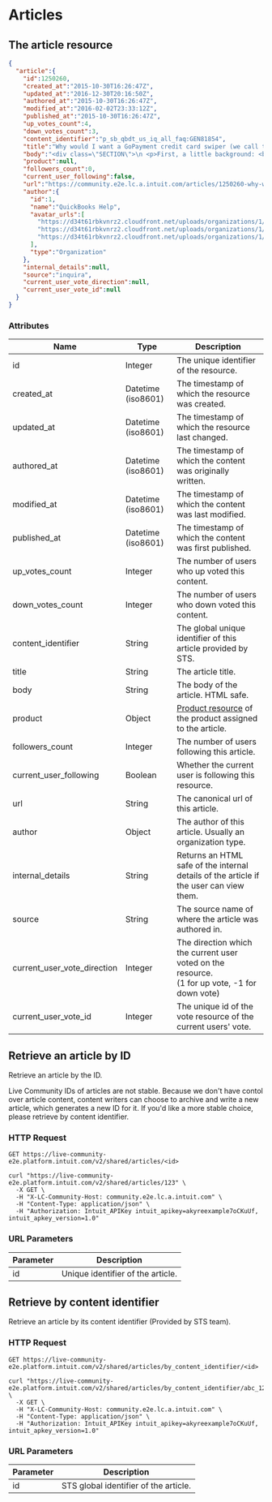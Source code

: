 # Articles

## The article resource

```json
{
  "article":{
    "id":1250260,
    "created_at":"2015-10-30T16:26:47Z",
    "updated_at":"2016-12-30T20:16:50Z",
    "authored_at":"2015-10-30T16:26:47Z",
    "modified_at":"2016-02-02T23:33:12Z",
    "published_at":"2015-10-30T16:26:47Z",
    "up_votes_count":4,
    "down_votes_count":3,
    "content_identifier":"p_sb_qbdt_us_iq_all_faq:GEN81854",
    "title":"Why would I want a GoPayment credit card swiper (we call them “credit card readers”)?",
    "body":"<div class=\"SECTION\">\n <p>First, a little background: <br /> Every time you accept a credit card, you pay what’s called a <strong>Discount fee </strong>to the credit card company. The rate of this discount fee varies according to the level of risk associated with accepting that card.<br /> <br /> If the card is “present” (meaning, you <em>“swipe” the card</em>), that’s considered a <strong>“qualified” sale </strong>(the theory is, you—the seller—are pretty sure the card is legitimate). <strong>This is the lowest discount rate you’ll pay for any qualified transaction.</strong> In some cases, when processing rewards cards, corporate cards or foreign cards you may pay a slightly higher non-qualified discount rate.<br /> <br /> If you <em>key the card number in</em>, that’s considered a <strong>“mid-qualified” sale</strong>, because it’s a little higher risk, since there’s no magnetic strip info that verifies that the card was present at the time of the sale. So—no surprise here: <strong>Higher risk, higher discount rate.  </strong><br /> <br /> If you’ve just signed up for GoPayment, your <strong>FREE card reader </strong>is on its way. It should get to you within 3-5 business days.</p>\n</div>\n<div class=\"OTHERARTICLESTOTRY\">\n <h2>Other Articles To Try</h2>\n <ul></ul>\n</div>",
    "product":null,
    "followers_count":0,
    "current_user_following":false,
    "url":"https://community.e2e.lc.a.intuit.com/articles/1250260-why-would-i-want-a-gopayment-credit-card-swiper-we-call-them-credit-card-readers",
    "author":{
      "id":1,
      "name":"QuickBooks Help",
      "avatar_urls":[
        "https://d34t61rbkvnrz2.cloudfront.net/uploads/organizations/1/avatars/tiny.png?1445967884",
        "https://d34t61rbkvnrz2.cloudfront.net/uploads/organizations/1/avatars/thumb.png?1445967884",
        "https://d34t61rbkvnrz2.cloudfront.net/uploads/organizations/1/avatars/small.png?1445967884"
      ],
      "type":"Organization"
    },
    "internal_details":null,
    "source":"inquira",
    "current_user_vote_direction":null,
    "current_user_vote_id":null
  }
}
```

### Attributes

Name | Type | Description
--------- | ------- | -----------
id | Integer | The unique identifier of the resource.
created_at | Datetime (iso8601) | The timestamp of which the resource was created.
updated_at | Datetime (iso8601) | The timestamp of which the resource last changed.
authored_at | Datetime (iso8601) | The timestamp of which the content was originally written.
modified_at | Datetime (iso8601) | The timestamp of which the content was last modified.
published_at | Datetime (iso8601) | The timestamp of which the content was first published.
up_votes_count | Integer | The number of users who up voted this content.
down_votes_count | Integer | The number of users who down voted this content.
content_identifier | String | The global unique identifier of this article provided by STS.
title | String | The article title.
body | String | The body of the article. HTML safe.
product | Object | [Product resource](#the-product-resource) of the product assigned to the article.
followers_count | Integer | The number of users following this article.
current_user_following | Boolean | Whether the current user is following this resource.
url | String | The canonical url of this article.
author | Object | The author of this article. Usually an organization type.
internal_details | String | Returns an HTML safe of the internal details of the article if the user can view them.
source | String | The source name of where the article was authored in.
current_user_vote_direction | Integer | The direction which the current user voted on the resource.<br />(1 for up vote, -1 for down vote)
current_user_vote_id | Integer | The unique id of the vote resource of the current users' vote.


## Retrieve an article by ID

Retrieve an article by the ID.

<aside class="notice">
Live Community IDs of articles are not stable. Because we don't have
contol over article content, content writers can choose to archive and
write a new article, which generates a new ID for it. If you'd like a
more stable choice, please retrieve by content identifier.
</aside>

### HTTP Request

`GET https://live-community-e2e.platform.intuit.com/v2/shared/articles/<id>`

```shell
curl "https://live-community-e2e.platform.intuit.com/v2/shared/articles/123" \
  -X GET \
  -H "X-LC-Community-Host: community.e2e.lc.a.intuit.com" \
  -H "Content-Type: application/json" \
  -H "Authorization: Intuit_APIKey intuit_apikey=akyreexample7oCKuUf, intuit_apkey_version=1.0"
```

### URL Parameters

Parameter | Description
--------- | -----------
id | Unique identifier of the article.


## Retrieve by content identifier

Retrieve an article by its content identifier (Provided by STS team).

### HTTP Request

`GET https://live-community-e2e.platform.intuit.com/v2/shared/articles/by_content_identifier/<id>`

```shell
curl "https://live-community-e2e.platform.intuit.com/v2/shared/articles/by_content_identifier/abc_123" \
  -X GET \
  -H "X-LC-Community-Host: community.e2e.lc.a.intuit.com" \
  -H "Content-Type: application/json" \
  -H "Authorization: Intuit_APIKey intuit_apikey=akyreexample7oCKuUf, intuit_apkey_version=1.0"
```

### URL Parameters

Parameter | Description
--------- | -----------
id | STS global identifier of the article.
